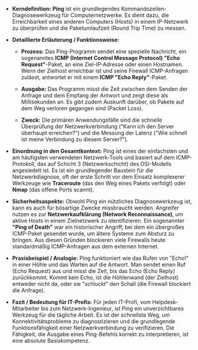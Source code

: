 - **Kerndefinition:** **Ping** ist ein grundlegendes Kommandozeilen-Diagnosewerkzeug für Computernetzwerke. Es dient dazu, die Erreichbarkeit eines anderen Computers (Hosts) in einem IP-Netzwerk zu überprüfen und die Paketumlaufzeit (Round Trip Time) zu messen.
    
- **Detaillierte Erläuterung / Funktionsweise:**
    
    - **Prozess:** Das Ping-Programm sendet eine spezielle Nachricht, ein sogenanntes **ICMP (Internet Control Message Protocol) "Echo Request"**-Paket, an eine Ziel-IP-Adresse oder einen Hostnamen. Wenn der Zielhost erreichbar ist und seine Firewall ICMP-Anfragen zulässt, antwortet er mit einem **ICMP "Echo Reply"**-Paket.
        
    - **Ausgabe:** Das Programm misst die Zeit zwischen dem Senden der Anfrage und dem Empfang der Antwort und zeigt diese als Millisekunden an. Es gibt zudem Auskunft darüber, ob Pakete auf dem Weg verloren gegangen sind (Packet Loss).
        
    - **Zweck:** Die primären Anwendungsfälle sind die schnelle Überprüfung der Netzwerkverbindung ("Kann ich den Server überhaupt erreichen?") und die Messung der Latenz ("Wie schnell ist meine Verbindung zu diesem Server?").
        
- **Einordnung in den Gesamtkontext:** Ping ist eines der einfachsten und am häufigsten verwendeten Netzwerk-Tools und basiert auf dem ICMP-Protokoll, das auf Schicht 3 (Netzwerkschicht) des OSI-Modells angesiedelt ist. Es ist ein grundlegender Baustein für die Netzwerkdiagnose, oft der erste Schritt vor dem Einsatz komplexerer Werkzeuge wie **Traceroute** (das den Weg eines Pakets verfolgt) oder **Nmap** (das offene Ports scannt).
    
- **Sicherheitsaspekte:** Obwohl Ping ein nützliches Diagnosewerkzeug ist, kann es auch für bösartige Zwecke missbraucht werden. Angreifer nutzen es zur **Netzwerkaufklärung (Network Reconnaissance)**, um aktive Hosts in einem Zielnetzwerk zu identifizieren. Ein sogenannter **"Ping of Death"** war ein historischer Angriff, bei dem ein übergroßes ICMP-Paket gesendet wurde, um ältere Systeme zum Absturz zu bringen. Aus diesen Gründen blockieren viele Firewalls heute standardmäßig ICMP-Anfragen aus dem externen Internet.
    
- **Praxisbeispiel / Analogie:** Ping funktioniert wie das Rufen von "Echo!" in einer Höhle und das Warten auf die Antwort. Man sendet einen Ruf (Echo Request) aus und misst die Zeit, bis das Echo (Echo Reply) zurückkommt. Kommt kein Echo, ist die Höhlenwand (der Zielhost) entweder nicht da, oder sie "schluckt" den Schall (die Firewall blockiert die Anfrage).
    
- **Fazit / Bedeutung für IT-Profis:** Für jeden IT-Profi, vom Helpdesk-Mitarbeiter bis zum Netzwerk-Ingenieur, ist Ping ein unverzichtbares Werkzeug für die tägliche Arbeit. Es ist der schnellste Weg, um Konnektivitätsprobleme zu diagnostizieren und die grundlegende Funktionsfähigkeit einer Netzwerkverbindung zu verifizieren. Die Fähigkeit, die Ausgabe eines Ping-Befehls korrekt zu interpretieren, ist eine absolute Basiskompetenz.